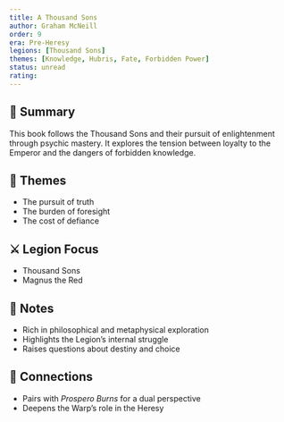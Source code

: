 ```yaml
---
title: A Thousand Sons  
author: Graham McNeill  
order: 9  
era: Pre-Heresy  
legions: [Thousand Sons]  
themes: [Knowledge, Hubris, Fate, Forbidden Power]  
status: unread  
rating:  
---
```


## 🧭 Summary  
This book follows the Thousand Sons and their pursuit of enlightenment through psychic mastery. It explores the tension between loyalty to the Emperor and the dangers of forbidden knowledge.

## 🧠 Themes  
- The pursuit of truth  
- The burden of foresight  
- The cost of defiance  

## ⚔️ Legion Focus  
- Thousand Sons  
- Magnus the Red  

## 📝 Notes  
- Rich in philosophical and metaphysical exploration  
- Highlights the Legion’s internal struggle  
- Raises questions about destiny and choice  

## 🔗 Connections  
- Pairs with *Prospero Burns* for a dual perspective  
- Deepens the Warp’s role in the Heresy  
